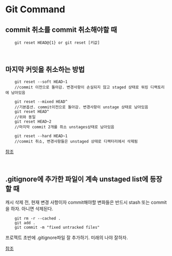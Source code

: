 # Git Command

## commit 취소를 commit 취소해야할 때

        git reset HEAD@{1} or git reset [키값]

</br>

## 마지막 커밋을 취소하는 방법

        git reset --soft HEAD~1 
        //commit 이전으로 돌아감. 변경사항이 손실되지 않고 staged 상태로 워킹 디랙토리에 남아있음

        git reset --mixed HEAD^
        //기본옵션. commit이전으로 돌아감. 변경사항이 unstage 상태로 남아있음
        git reset HEAD^
        //위와 동일
        git reset HEAD~2
        //마지막 commit 2개를 취소 unstages상태로 남아있음

        git reset --hard HEAD~1
        //commit 취소, 변경사항들은 unstaged 상태로 디렉터리에서 삭제됨
[참조](https://gmlwjd9405.github.io/2018/05/25/git-add-cancle.html)

</br>

## .gitignore에 추가한 파일이 계속 unstaged list에 등장할 때

캐시 삭제 전, 현재 변경 사항이자 commit해야할 변화들은 반드시 stash 또는 commit을 하자. 아니면 삭제된다.

        git rm -r --cached .
        git add .
        git commit -m "fixed untracked files"

프로젝트 초반에 .gitignore파일 잘 추가하기. 미래의 나야 잘하자.

[참조](https://stackoverflow.com/questions/11451535/gitignore-is-ignored-by-git)

